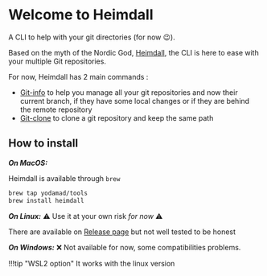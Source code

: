 # Welcome to Heimdall

A CLI to help with your git directories (for now 😉).

Based on the myth of the Nordic God, [Heimdall](https://en.wikipedia.org/wiki/Heimdall), the CLI is here to ease with your multiple Git repositories.

For now, Heimdall has 2 main commands :

- [Git-info](git-info.md) to help you manage all your git repositories and now their current branch, if they have some local changes or if they are behind the remote repository
- [Git-clone](git-clone.md) to clone a git repository and keep the same path 

## How to install

__*On MacOS:*__

Heimdall is available through `brew`

```bash
brew tap yodamad/tools
brew install heimdall
```

__*On Linux:*__ ⚠️ Use it at your own risk *for now* ⚠️

There are available on [Release page](https://github.com/yodamad/heimdall/releases) but not well tested to be honest

__*On Windows:*__ ❌ Not available for now, some compatibilities problems.

!!!tip "WSL2 option"
    It works with the linux version
